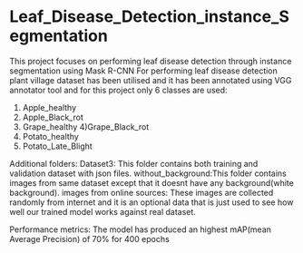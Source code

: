 # Leaf_Disease_Detection_instance_Segmentation
This project focuses on performing leaf disease detection through instance segmentation using Mask R-CNN
For performing leaf disease detection plant village dataset has been utilised and it has been annotated using VGG annotator tool and for this project only 6 classes are used:
1) Apple_healthy
2) Apple_Black_rot
3) Grape_healthy
4)Grape_Black_rot
5) Potato_healthy
6) Potato_Late_Blight

Additional folders:
Dataset3: This folder contains both training and validation dataset with json files.
without_background:This folder contains images from same dataset except that it doesnt have any background(white background).
images from online sources: These images are collected randomly from internet and it is an optional data that is just used to see how well our trained model works against real dataset.

Performance metrics:
The model has produced an highest mAP(mean Average Precision) of 70% for 400 epochs
